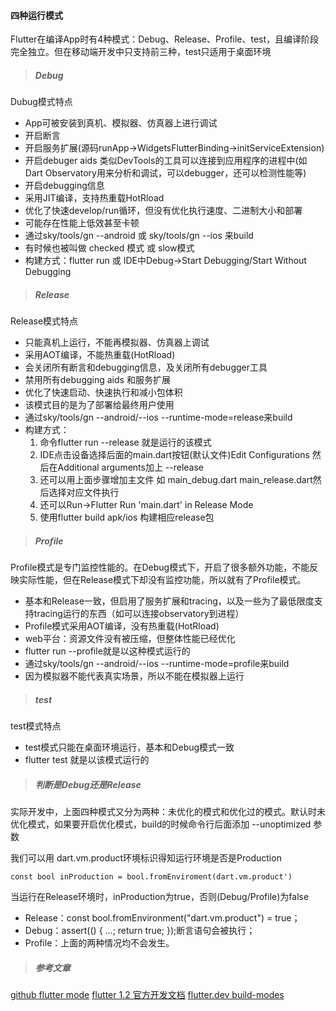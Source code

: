 #### 四种运行模式

Flutter在编译App时有4种模式：Debug、Release、Profile、test，且编译阶段完全独立。但在移动端开发中只支持前三种，test只适用于桌面环境

> ##### Debug

Dubug模式特点

* App可被安装到真机、模拟器、仿真器上进行调试
* 开启断言
* 开启服务扩展(源码runApp->WidgetsFlutterBinding->initServiceExtension)
* 开启debuger aids 类似DevTools的工具可以连接到应用程序的进程中(如 Dart Observatory用来分析和调试，可以debugger，还可以检测性能等)
* 开启debugging信息
* 采用JIT编译，支持热重载HotRload
* 优化了快速develop/run循环，但没有优化执行速度、二进制大小和部署
* 可能存在性能上低效甚至卡顿
* 通过sky/tools/gn --android 或 sky/tools/gn --ios 来build
* 有时候也被叫做 checked 模式 或 slow模式
* 构建方式：flutter run 或 IDE中Debug->Start Debugging/Start Without Debugging


> ##### Release

Release模式特点

* 只能真机上运行，不能再模拟器、仿真器上调试
* 采用AOT编译，不能热重载(HotRload)
* 会关闭所有断言和debugging信息，及关闭所有debugger工具
* 禁用所有debugging aids 和服务扩展
* 优化了快速启动、快速执行和减小包体积
* 该模式目的是为了部署给最终用户使用
* 通过sky/tools/gn --android/--ios --runtime-mode=release来build
* 构建方式：
	1. 命令flutter run --release 就是运行的该模式
	2. IDE点击设备选择后面的main.dart按钮(默认文件)Edit Configurations 然后在Additional arguments加上 --release
	3. 还可以用上面步骤增加主文件 如 main_debug.dart main_release.dart然后选择对应文件执行
	4. 还可以Run->Flutter Run 'main.dart' in Release Mode
	5. 使用flutter build apk/ios 构建相应release包

> ##### Profile

Profile模式是专门监控性能的。在Debug模式下，开启了很多额外功能，不能反映实际性能，但在Release模式下却没有监控功能，所以就有了Profile模式。

* 基本和Release一致，但启用了服务扩展和tracing，以及一些为了最低限度支持tracing运行的东西（如可以连接observatory到进程）
* Profile模式采用AOT编译，没有热重载(HotRload)
* web平台：资源文件没有被压缩，但整体性能已经优化
* flutter run --profile就是以这种模式运行的
* 通过sky/tools/gn --android/--ios --runtime-mode=profile来build
* 因为模拟器不能代表真实场景，所以不能在模拟器上运行


> ##### test

test模式特点

* test模式只能在桌面环境运行，基本和Debug模式一致
* flutter test 就是以该模式运行的


> ##### 判断是Debug还是Release 

实际开发中，上面四种模式又分为两种：未优化的模式和优化过的模式。默认时未优化模式，如果要开启优化模式，build的时候命令行后面添加 --unoptimized 参数

我们可以用 dart.vm.product环境标识得知运行环境是否是Production
```
const bool inProduction = bool.fromEnviroment(dart.vm.product')
```

当运行在Release环境时，inProduction为true，否则(Debug/Profile)为false

* Release：const bool.fromEnvironment("dart.vm.product") = true；
* Debug：assert(() { ...; return true; });断言语句会被执行；
* Profile：上面的两种情况均不会发生。


> ##### 参考文章
[github flutter mode](https://github.com/flutter/flutter/wiki/Flutter's-modes)
[flutter 1.2 官方开发文档](https://www.bookstack.cn/read/flutter-1.2-zh/32f04f19acb7665f.md)
[flutter.dev build-modes](https://flutter.dev/docs/testing/build-modes)